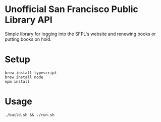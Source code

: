 Unofficial San Francisco Public Library API
===========================================
Simple library for logging into the SFPL's website and renewing books or putting books on hold.

Setup
=====
```
brew install typescript
brew install node
npm install
```

Usage
=====
```
./build.sh && ./run.sh
```
